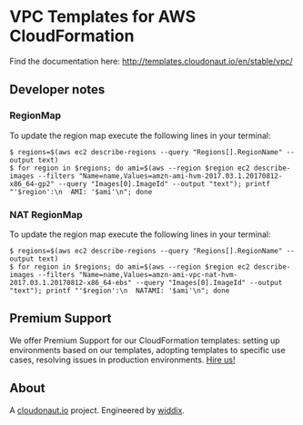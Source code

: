 # VPC Templates for AWS CloudFormation

Find the documentation here: http://templates.cloudonaut.io/en/stable/vpc/

## Developer notes

### RegionMap
To update the region map execute the following lines in your terminal:

```
$ regions=$(aws ec2 describe-regions --query "Regions[].RegionName" --output text)
$ for region in $regions; do ami=$(aws --region $region ec2 describe-images --filters "Name=name,Values=amzn-ami-hvm-2017.03.1.20170812-x86_64-gp2" --query "Images[0].ImageId" --output "text"); printf "'$region':\n  AMI: '$ami'\n"; done
```

### NAT RegionMap
To update the region map execute the following lines in your terminal:

```
$ regions=$(aws ec2 describe-regions --query "Regions[].RegionName" --output text)
$ for region in $regions; do ami=$(aws --region $region ec2 describe-images --filters "Name=name,Values=amzn-ami-vpc-nat-hvm-2017.03.1.20170812-x86_64-ebs" --query "Images[0].ImageId" --output "text"); printf "'$region':\n  NATAMI: '$ami'\n"; done
```

## Premium Support
We offer Premium Support for our CloudFormation templates: setting up environments based on our templates, adopting templates to specific use cases, resolving issues in production environments. [Hire us!](https://widdix.net/)

## About
A [cloudonaut.io](https://cloudonaut.io/templates-for-aws-cloudformation/) project. Engineered by [widdix](https://widdix.net).
